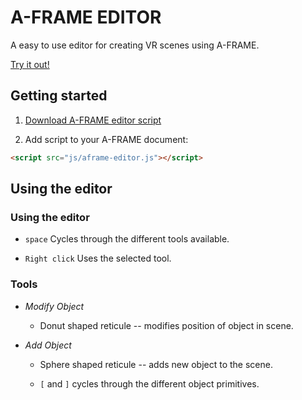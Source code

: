 # A-FRAME EDITOR

A easy to use editor for creating VR scenes using A-FRAME.

[Try it out!](http://caseyyee.github.io/aframe-editor/example)

## Getting started

1. [Download A-FRAME editor script](https://caseyyee.github.io/aframe-editor/dist/aframe-editor.js)

2. Add script to your A-FRAME document:

````html
<script src="js/aframe-editor.js"></script>
````


## Using the editor

### Using the editor

* `space` Cycles through the different tools available.

* `Right click` Uses the selected tool.

### Tools

* _Modify Object_ 

    *  Donut shaped reticule -- modifies position of object in scene.

* _Add Object_ 

    *  Sphere shaped reticule -- adds new object to the scene. 

    *  `[` and `]` cycles through the different object primitives.
